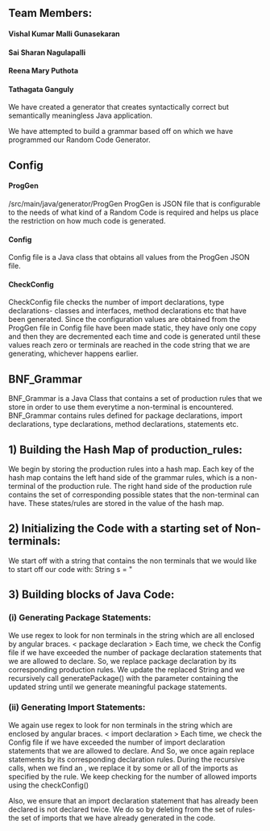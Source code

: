 ## Team Members: ##
#### Vishal Kumar Malli Gunasekaran ####
#### Sai Sharan Nagulapalli ####
#### Reena Mary Puthota ####
#### Tathagata Ganguly ####

We have created a generator that creates syntactically correct but semantically meaningless Java application.
 
We have attempted to build a grammar based off on which we have programmed our Random Code Generator.

## Config ##
 
#### ProgGen ####

/src/main/java/generator/ProgGen
ProgGen is JSON file that is configurable to the needs of what kind of a Random Code is required and helps us place the restriction on how much code is generated.

#### Config  ####
Config file is a Java class that obtains all values from the ProgGen JSON file.

#### CheckConfig ####
CheckConfig file checks the number of import declarations, type declarations- classes and interfaces, method declarations etc that have been generated. Since the configuration values are obtained from the ProgGen file in Config file have been made static, they have only one copy and then they are decremented each time and code is generated until these values reach zero or terminals are reached in the code string that we are generating, whichever happens earlier.

## BNF_Grammar ##
BNF_Grammar is a Java Class that contains a set of production rules that we store in order to use them everytime a non-terminal is encountered. 
BNF_Grammar contains rules defined for package declarations, import declarations, type declarations, method declarations, statements etc.

## 1) Building the Hash Map of production_rules: ##
We begin by storing the production rules into a hash map.
Each key of the hash map contains the left hand side of the grammar rules, which is a non-terminal of the production rule.
The right hand side of the production rule contains the set of corresponding possible states that the non-terminal can have.
These states/rules are stored in the value of the hash map.

## 2) Initializing the Code with a starting set of Non-terminals: ##
We start off with a string that contains the non terminals that we would like to start off our code with:
String s = "<package declaration> <import declarations>  <type declarations> 

## 3) Building blocks of Java Code: ##
### (i) Generating Package Statements: ###
We use regex to look for non terminals in the string which are all enclosed by angular braces.
 < package declaration >
Each time, we check the Config file if we have exceeded the number of package declaration statements that we are allowed to declare. 
So, we replace package declaration by its corresponding production rules.
We update the replaced String and we recursively call generatePackage() with the parameter containing the updated string until we generate meaningful package statements.

### (ii) Generating Import Statements: ###
 We again use regex to look for non terminals in the string which are enclosed by angular braces.
 < import declaration >
Each time, we check the Config file if we have exceeded the number of import declaration statements that we are allowed to declare. And 
So, we once again replace <import declaration> statements by its corresponding declaration rules. 
During the recursive calls, when we find an <import identifier>, we replace it by some or all of the imports as specified by the <import identifier> rule.
We keep checking for the number of allowed imports using the checkConfig()

Also, we ensure that an import declaration statement that has already been declared is not declared twice. We do so by deleting from the set of rules-
the set of imports that we have already generated in the code.









